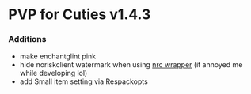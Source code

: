 # PVP for Cuties v1.4.3
### Additions
- make enchantglint pink
- hide noriskclient watermark when using [nrc wrapper](https://github.com/ThatCuteOne/nrc-prism-wrapper) (it annoyed me while developing lol)
- add Small item setting via Respackopts